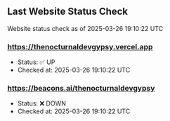 ## Last Website Status Check

<!-- GitHub Action will update the section below -->
Website status check as of 2025-03-26 19:10:22 UTC

### https://thenocturnaldevgypsy.vercel.app
- Status: ✅ UP
- Checked at: 2025-03-26 19:10:22 UTC

### https://beacons.ai/thenocturnaldevgypsy
- Status: ❌ DOWN
- Checked at: 2025-03-26 19:10:22 UTC


<!-- End of GitHub Action update section -->
